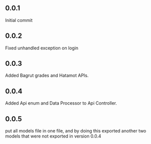 ## 0.0.1
Initial commit
## 0.0.2
Fixed unhandled exception on login
## 0.0.3
Added Bagrut grades and Hatamot APIs.
## 0.0.4
Added Api enum and Data Processor to Api Controller.
## 0.0.5
put all models file in one file, and by doing this exported another two models that were not exported in version 0.0.4